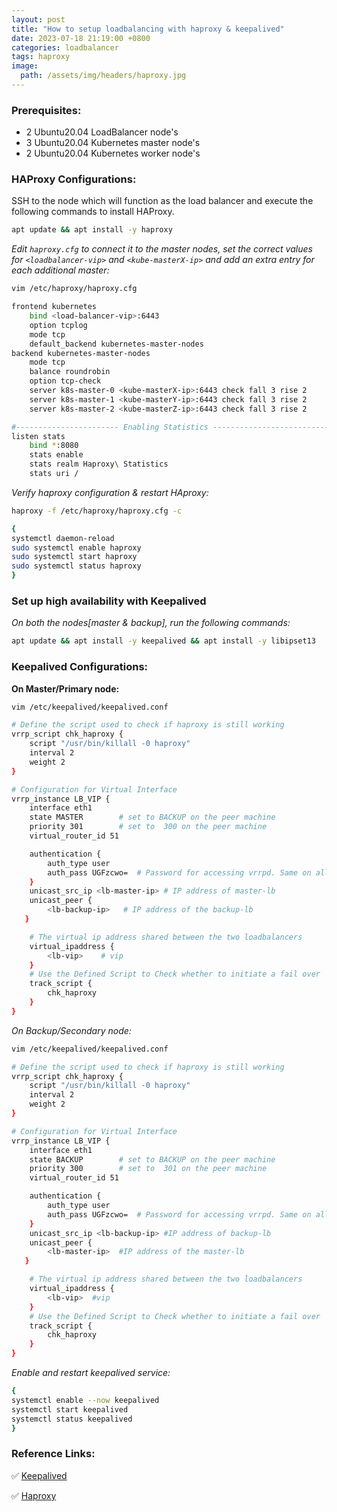 ```yaml
---
layout: post
title: "How to setup loadbalancing with haproxy & keepalived"
date: 2023-07-18 21:19:00 +0800
categories: loadbalancer
tags: haproxy
image:
  path: /assets/img/headers/haproxy.jpg
---
```


### Prerequisites:
- 2 Ubuntu20.04 LoadBalancer node's
- 3 Ubuntu20.04 Kubernetes master node's
- 2 Ubuntu20.04 Kubernetes worker node's

### HAProxy Configurations:

SSH to the node which will function as the load balancer and execute the following commands to install HAProxy.
```sh
apt update && apt install -y haproxy
```

*Edit `haproxy.cfg` to connect it to the master nodes, set the correct values for `<loadbalancer-vip>` and `<kube-masterX-ip>` and add an extra entry for each additional master:*
```sh
vim /etc/haproxy/haproxy.cfg
```

```sh
frontend kubernetes
	bind <load-balancer-vip>:6443
	option tcplog
	mode tcp
	default_backend kubernetes-master-nodes
backend kubernetes-master-nodes
	mode tcp
	balance roundrobin
	option tcp-check
	server k8s-master-0 <kube-masterX-ip>:6443 check fall 3 rise 2
	server k8s-master-1 <kube-masterY-ip>:6443 check fall 3 rise 2
    server k8s-master-2 <kube-masterZ-ip>:6443 check fall 3 rise 2

#----------------------- Enabling Statistics -------------------------------------
listen stats
    bind *:8080
    stats enable
    stats realm Haproxy\ Statistics
    stats uri /
```
*Verify haproxy configuration & restart HAproxy:*

```sh
haproxy -f /etc/haproxy/haproxy.cfg -c
```

```sh
{
systemctl daemon-reload
sudo systemctl enable haproxy 
sudo systemctl start haproxy
sudo systemctl status haproxy
}
```
### Set up high availability with Keepalived

*On both the nodes[master & backup], run the following commands:*

```sh
apt update && apt install -y keepalived && apt install -y libipset13
```
### Keepalived Configurations:

**On Master/Primary node:**

```sh
vim /etc/keepalived/keepalived.conf
```

```sh
# Define the script used to check if haproxy is still working
vrrp_script chk_haproxy {
    script "/usr/bin/killall -0 haproxy"
    interval 2
    weight 2
}

# Configuration for Virtual Interface
vrrp_instance LB_VIP {
    interface eth1
    state MASTER        # set to BACKUP on the peer machine
    priority 301        # set to  300 on the peer machine
    virtual_router_id 51

    authentication {
        auth_type user
        auth_pass UGFzcwo=  # Password for accessing vrrpd. Same on all devices
    }
    unicast_src_ip <lb-master-ip> # IP address of master-lb
    unicast_peer {
        <lb-backup-ip>   # IP address of the backup-lb
   }

    # The virtual ip address shared between the two loadbalancers
    virtual_ipaddress {
        <lb-vip>    # vip 
    }
    # Use the Defined Script to Check whether to initiate a fail over
    track_script {
        chk_haproxy
    }
}
```
*On Backup/Secondary node:*

```sh
vim /etc/keepalived/keepalived.conf
```

```sh
# Define the script used to check if haproxy is still working
vrrp_script chk_haproxy {
    script "/usr/bin/killall -0 haproxy"
    interval 2
    weight 2
}

# Configuration for Virtual Interface
vrrp_instance LB_VIP {
    interface eth1
    state BACKUP        # set to BACKUP on the peer machine
    priority 300        # set to  301 on the peer machine
    virtual_router_id 51

    authentication {
        auth_type user
        auth_pass UGFzcwo=  # Password for accessing vrrpd. Same on all devices
    }
    unicast_src_ip <lb-backup-ip> #IP address of backup-lb
    unicast_peer {
        <lb-master-ip>  #IP address of the master-lb
   }

    # The virtual ip address shared between the two loadbalancers
    virtual_ipaddress {
        <lb-vip>  #vip
    }
    # Use the Defined Script to Check whether to initiate a fail over
    track_script {
        chk_haproxy
    }
}
```

*Enable and restart keepalived service:*
```sh
{
systemctl enable --now keepalived
systemctl start keepalived
systemctl status keepalived
}
```

### Reference Links:

✅ [Keepalived](https://keepalived.readthedocs.io/en/latest/introduction.html)

✅ [Haproxy](https://www.haproxy.org/?ref=linuxhandbook.com)

